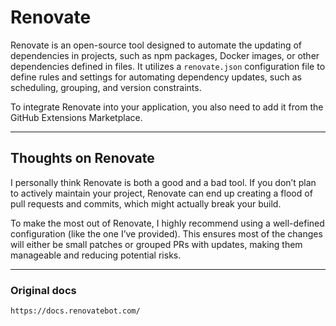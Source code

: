 # Renovate

Renovate is an open-source tool designed to automate the updating of dependencies in projects, such as npm packages, Docker images, or other dependencies defined in files. It utilizes a `renovate.json` configuration file to define rules and settings for automating dependency updates, such as scheduling, grouping, and version constraints.

To integrate Renovate into your application, you also need to add it from the GitHub Extensions Marketplace.

---

## Thoughts on Renovate

I personally think Renovate is both a good and a bad tool. If you don’t plan to actively maintain your project, Renovate can end up creating a flood of pull requests and commits, which might actually break your build.

To make the most out of Renovate, I highly recommend using a well-defined configuration (like the one I’ve provided). This ensures most of the changes will either be small patches or grouped PRs with updates, making them manageable and reducing potential risks.

---

### Original docs

`https://docs.renovatebot.com/`